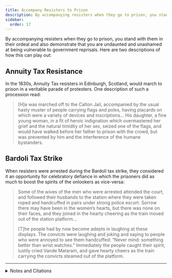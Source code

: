 ```yaml
---
title: Accompany Resisters to Prison
description: By accompanying resisters when they go to prison, you stand with them in their ordeal and also demonstrate that you are undaunted.
sidebar:
  order: 17
---
```

By accompanying resisters when they go to prison, you stand with them in their ordeal and also demonstrate that you are undaunted and unashamed at being vulnerable to government reprisals.
Here are two descriptions of how this can play out:

## Annuity Tax Resistance

In the 1830s, Annuity Tax resisters in Edinburgh, Scotland, would march to prison in a veritable parade of protesters.
One description of such a procession read:

> [H]e was marched off to the Calton Jail, accompanied by the usual hasty muster of people carrying flags and poles, having placards on which were a variety of devices and inscriptions… His daughter, a fine young woman, in a fit of heroic indignation which overmastered her grief and the natural timidity of her sex, seized one of the flags, and would have walked before her father to prison with the crowd, but was prevented by him and the interference of the humane bystanders.

## Bardoli Tax Strike

When resisters were arrested during the Bardoli tax strike, they considered it an opportunity for celebratory defiance in which the prisoners did as much to boost the spirits of the onlookers as vice-versa:

> Some of the wives of the men who were arrested attended the court, and followed their husbands to the station where they were taken roped and handcuffed in pairs under strong police escort. Sorrow there may have been in the women’s hearts, but there was none on their faces, and they joined in the hearty cheering as the train moved out of the station platform…
>
> [T]he people had by now become adepts in laughing at these displays. The convicts were laughing and joking and saying to people who were annoyed to see them handcuffed: “Never mind: something better than wrist watches.” Immediately the people caught their spirit, lustily cried Vande Mataram, and gave hearty cheers as the train carrying the convicts steamed out of the platform.

<hr />

<details>
<summary>Notes and Citations</summary>

* “Imprisonment of a Baptist” <i>Tate’s Edinburgh Magazine</i>, #XVIII, September 1833, p. 802.
* Desai, Mahadev <i>The Story of Bardoli</i> (1929) pp. 211–12, 490

</details>
